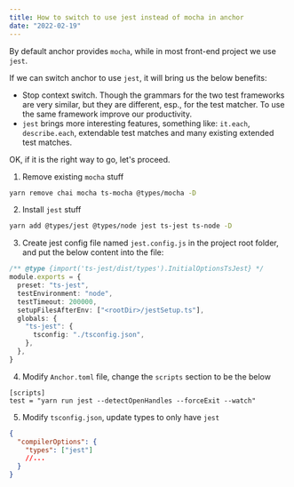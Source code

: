 ```yaml
---
title: How to switch to use jest instead of mocha in anchor
date: "2022-02-19"
---
```


By default anchor provides `mocha`, while in most front-end project we use `jest`.

If we can switch anchor to use `jest`, it will bring us the below benefits:

- Stop context switch. Though the grammars for the two test frameworks are very similar, but they are different, esp., for the test matcher. To use the same framework improve our productivity.
- `jest` brings more interesting features, something like: `it.each`, `describe.each`, extendable test matches and many existing extended test matches.

OK, if it is the right way to go, let's proceed.

1. Remove existing `mocha` stuff

```bash
yarn remove chai mocha ts-mocha @types/mocha -D
```

2. Install `jest` stuff

```bash
yarn add @types/jest @types/node jest ts-jest ts-node -D
```

3. Create jest config file named `jest.config.js` in the project root folder, and put the below content into the file:

```ts
/** @type {import('ts-jest/dist/types').InitialOptionsTsJest} */
module.exports = {
  preset: "ts-jest",
  testEnvironment: "node",
  testTimeout: 200000,
  setupFilesAfterEnv: ["<rootDir>/jestSetup.ts"],
  globals: {
    "ts-jest": {
      tsconfig: "./tsconfig.json",
    },
  },
}
```

4.  Modify `Anchor.toml` file, change the `scripts` section to be the below

```
[scripts]
test = "yarn run jest --detectOpenHandles --forceExit --watch"
```

5.  Modify `tsconfig.json`, update types to only have `jest`

```json
{
  "compilerOptions": {
    "types": ["jest"]
    //...
  }
}
```
